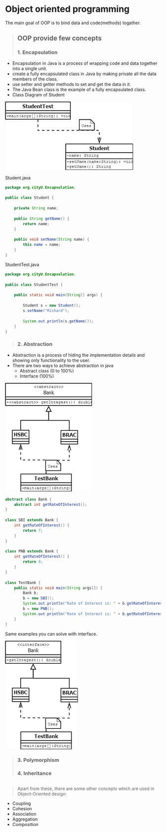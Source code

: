 # Object oriented programming

The main goal of OOP is to bind data and code(methods) togather.

> ## OOP provide few concepts
> 
> ### 1.  Encapsulation

* Encapsulation in Java is a process of wrapping code and data together into a single unit.
* create a fully encapsulated class in Java by making private all the data members of the class. 
*  use setter and getter methods to set and get the data in it.
* The Java Bean class is the example of a fully encapsulated class.
* Class Diagram of Student

![student class diagram](Student-Class1.png)

Student.java
```java
package org.cityU.Encapsulation;

public class Student {
	
	private String name;

	public String getName() {
		return name;
	}

	public void setName(String name) {
		this.name = name;
	}
}

``` 
StudentTest.java

```java
package org.cityU.Encapsulation;

public class StudentTest {

	public static void main(String[] args) {

		Student s = new Student();
		s.setName("Richard");
		
		System.out.println(s.getName());
	}
}

```
> ### 2.   Abstraction
* Abstraction is a process of hiding the implementation details and showing only functionality to the user.
* There are two ways to achieve abstraction in java
	- Abstract class (0 to 100%)
	- Interface (100%)
	
![Abstaction class diagram](Abstract2.png)	
	
```java
abstract class Bank {
	abstract int getRateOfInterest();
}

class SBI extends Bank {
	int getRateOfInterest() {
		return 7;
	}
}

class PNB extends Bank {
	int getRateOfInterest() {
		return 8;
	}
}

class TestBank {
	public static void main(String args[]) {
		Bank b;
		b = new SBI();
		System.out.println("Rate of Interest is: " + b.getRateOfInterest() + " %");
		b = new PNB();
		System.out.println("Rate of Interest is: " + b.getRateOfInterest() + " %");
	}
}
```
Same examples you can solve with interface.

![Abstaction using Interface](Interface.png)	

> ### 3.   Polymorphism
> ### 4.   Inheritance

```java

```

> Apart from these, there are some other concepts which are used in Object-Oriented design:

* Coupling
* Cohesion
* Association
* Aggregation
* Composition
